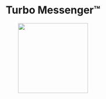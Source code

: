 <h1 align="center">Turbo Messenger™</h1>
<p align="center"><img src="https://github.com/Phonemetra/TurboMessenger/blob/master/app/src/main/res/mipmap-xxxhdpi/ic_launcher.png" width="192" height="192"></p>
